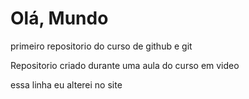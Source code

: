 # Olá, Mundo
 primeiro repositorio do curso de github e git

 Repositorio criado durante uma aula do curso em video
 
 essa linha eu alterei no site
